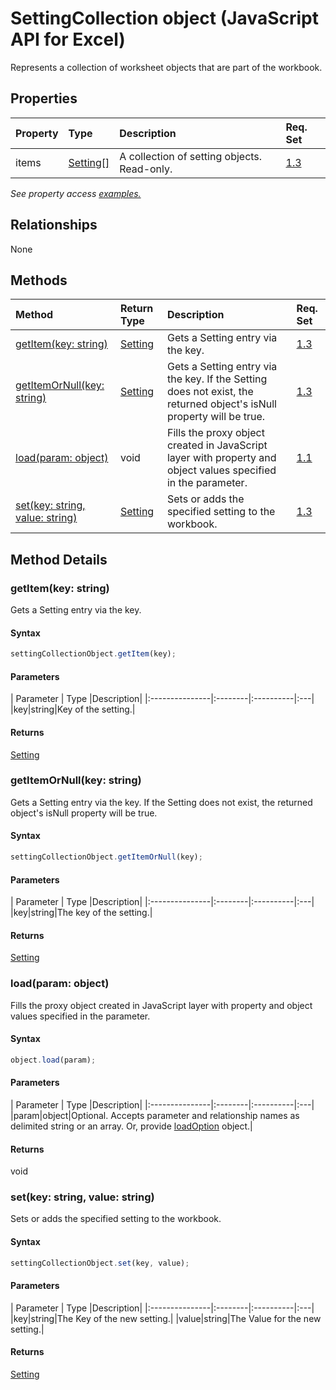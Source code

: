 # SettingCollection object (JavaScript API for Excel)

Represents a collection of worksheet objects that are part of the workbook.

## Properties

| Property	   | Type	|Description| Req. Set|
|:---------------|:--------|:----------|:----|
|items|[Setting[]](setting.md)|A collection of setting objects. Read-only.|[1.3](../requirement-sets/excel-api-requirement-sets.md)|

_See property access [examples.](#property-access-examples)_

## Relationships
None


## Methods

| Method		   | Return Type	|Description| Req. Set|
|:---------------|:--------|:----------|:----|
|[getItem(key: string)](#getitemkey-string)|[Setting](setting.md)|Gets a Setting entry via the key.|[1.3](../requirement-sets/excel-api-requirement-sets.md)|
|[getItemOrNull(key: string)](#getitemornullkey-string)|[Setting](setting.md)|Gets a Setting entry via the key. If the Setting does not exist, the returned object's isNull property will be true.|[1.3](../requirement-sets/excel-api-requirement-sets.md)|
|[load(param: object)](#loadparam-object)|void|Fills the proxy object created in JavaScript layer with property and object values specified in the parameter.|[1.1](../requirement-sets/excel-api-requirement-sets.md)|
|[set(key: string, value: string)](#setkey-string-value-string)|[Setting](setting.md)|Sets or adds the specified setting to the workbook.|[1.3](../requirement-sets/excel-api-requirement-sets.md)|

## Method Details


### getItem(key: string)
Gets a Setting entry via the key.

#### Syntax
```js
settingCollectionObject.getItem(key);
```

#### Parameters
| Parameter	   | Type	|Description|
|:---------------|:--------|:----------|:---|
|key|string|Key of the setting.|

#### Returns
[Setting](setting.md)

### getItemOrNull(key: string)
Gets a Setting entry via the key. If the Setting does not exist, the returned object's isNull property will be true.

#### Syntax
```js
settingCollectionObject.getItemOrNull(key);
```

#### Parameters
| Parameter	   | Type	|Description|
|:---------------|:--------|:----------|:---|
|key|string|The key of the setting.|

#### Returns
[Setting](setting.md)

### load(param: object)
Fills the proxy object created in JavaScript layer with property and object values specified in the parameter.

#### Syntax
```js
object.load(param);
```

#### Parameters
| Parameter	   | Type	|Description|
|:---------------|:--------|:----------|:---|
|param|object|Optional. Accepts parameter and relationship names as delimited string or an array. Or, provide [loadOption](loadoption.md) object.|

#### Returns
void

### set(key: string, value: string)
Sets or adds the specified setting to the workbook.

#### Syntax
```js
settingCollectionObject.set(key, value);
```

#### Parameters
| Parameter	   | Type	|Description|
|:---------------|:--------|:----------|:---|
|key|string|The Key of the new setting.|
|value|string|The Value for the new setting.|

#### Returns
[Setting](setting.md)
